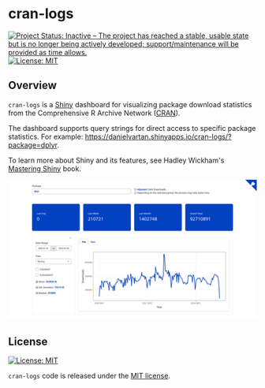 # cran-logs

<!-- badges: start -->
[![Project Status: Inactive – The project has reached a stable, usable state but is no longer being actively developed; support/maintenance will be provided as time allows.](https://img.shields.io/badge/Repo%20Status-Inactive-A6A82D.svg)](https://www.repostatus.org/#inactive)
[![License: MIT](https://img.shields.io/badge/License-MIT-10D810.svg)](https://choosealicense.com/licenses/mit/)
<!-- badges: end -->

## Overview

`cran-logs` is a [Shiny](https://shiny.posit.co/) dashboard for visualizing package download statistics from the Comprehensive R Archive Network ([CRAN](https://cran.r-project.org/)).

The dashboard supports query strings for direct access to specific package statistics. For example: <https://danielvartan.shinyapps.io/cran-logs/?package=dplyr>.

To learn more about Shiny and its features, see Hadley Wickham's [Mastering Shiny](https://mastering-shiny.org) book.

![cran-logs](images/print.png)

## License

[![License:
MIT](https://img.shields.io/badge/License-MIT-10D810.svg)](https://choosealicense.com/licenses/mit/)

`cran-logs` code is released under the [MIT license](https://opensource.org/license/mit).
